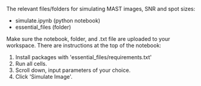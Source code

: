 The relevant files/folders for simulating MAST images, SNR and spot sizes:
* simulate.ipynb (python notebook)
* essential_files (folder)

Make sure the notebook, folder, and .txt file are uploaded to your workspace.
There are instructions at the top of the notebook:
1. Install packages with 'essential_files/requirements.txt'
2. Run all cells.
3. Scroll down, input parameters of your choice.
4. Click 'Simulate Image'.

